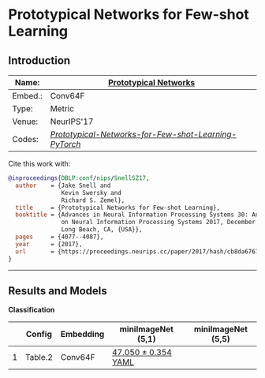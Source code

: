 # Prototypical Networks for Few-shot Learning
## Introduction
| Name:    | [Prototypical Networks](https://arxiv.org/abs/1703.05175)  |
|----------|-------------------------------|
| Embed.:  | Conv64F |
| Type:    | Metric       |
| Venue:   | NeurIPS'17                      |
| Codes:   | [*Prototypical-Networks-for-Few-shot-Learning-PyTorch*]((https://github.com/orobix/Prototypical-Networks-for-Few-shot-Learning-PyTorch))                   |

Cite this work with:
```bibtex
@inproceedings{DBLP:conf/nips/SnellSZ17,
  author    = {Jake Snell and
               Kevin Swersky and
               Richard S. Zemel},
  title     = {Prototypical Networks for Few-shot Learning},
  booktitle = {Advances in Neural Information Processing Systems 30: Annual Conference
               on Neural Information Processing Systems 2017, December 4-9, 2017,
               Long Beach, CA, {USA}},
  pages     = {4077--4087},
  year      = {2017},
  url       = {https://proceedings.neurips.cc/paper/2017/hash/cb8da6767461f2812ae4290eac7cbc42-Abstract.html}
}
```
---
## Results and Models

**Classification**

|   | Config | Embedding | miniImageNet (5,1) | miniImageNet (5,5) |
|---|---| -----------|--------------------|--------------------|
| 1 | Table.2 | Conv64F   | [47.050 ± 0.354](https://drive.google.com/drive/folders/1OjobWtwiGbH9kkI7Zzh2tg5Y0Eh8O3zM?usp=sharing) [YAML]((ProtoNet-miniImageNet-Conv64F-5-1-Table2.yaml))       |    |
